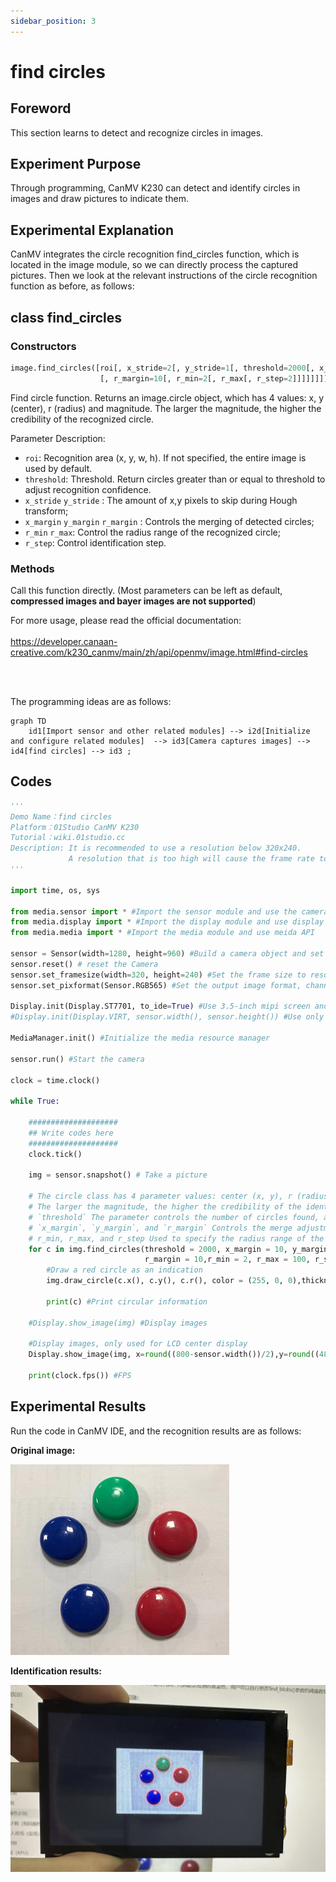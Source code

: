 ```yaml
---
sidebar_position: 3
---
```


# find circles

## Foreword
This section learns to detect and recognize circles in images.

## Experiment Purpose
Through programming, CanMV K230 can detect and identify circles in images and draw pictures to indicate them.

## Experimental Explanation

CanMV integrates the circle recognition find_circles function, which is located in the image module, so we can directly process the captured pictures. Then we look at the relevant instructions of the circle recognition function as before, as follows:

## class find_circles

### Constructors
```python
image.find_circles([roi[, x_stride=2[, y_stride=1[, threshold=2000[, x_margin=10[, y_margin=10
                    [, r_margin=10[, r_min=2[, r_max[, r_step=2]]]]]]]]]])
```
Find circle function. Returns an image.circle object, which has 4 values: x, y (center), r (radius) and magnitude. The larger the magnitude, the higher the credibility of the recognized circle.

Parameter Description:
- `roi`: Recognition area (x, y, w, h). If not specified, the entire image is used by default.
- `threshold`: Threshold. Return circles greater than or equal to threshold to adjust recognition confidence.
- `x_stride`  `y_stride` : The amount of x,y pixels to skip during Hough transform;
- `x_margin` `y_margin` `r_margin` : Controls the merging of detected circles;
- `r_min`  `r_max`: Control the radius range of the recognized circle;
- `r_step`: Control identification step.

### Methods

Call this function directly. (Most parameters can be left as default, **compressed images and bayer images are not supported**)

For more usage, please read the official documentation:<br></br>
https://developer.canaan-creative.com/k230_canmv/main/zh/api/openmv/image.html#find-circles

<br></br>

The programming ideas are as follows:

```mermaid
graph TD
    id1[Import sensor and other related modules] --> i2d[Initialize and configure related modules]  --> id3[Camera captures images] --> id4[find circles] --> id3 ;
```

## Codes

```python
'''
Demo Name：find circles
Platform：01Studio CanMV K230
Tutorial：wiki.01studio.cc
Description: It is recommended to use a resolution below 320x240.
             A resolution that is too high will cause the frame rate to drop.
'''

import time, os, sys

from media.sensor import * #Import the sensor module and use the camera API
from media.display import * #Import the display module and use display API
from media.media import * #Import the media module and use meida API

sensor = Sensor(width=1280, height=960) #Build a camera object and set the camera image length and width to 4:3
sensor.reset() # reset the Camera
sensor.set_framesize(width=320, height=240) #Set the frame size to resolution (320x240), default channel 0
sensor.set_pixformat(Sensor.RGB565) #Set the output image format, channel 0

Display.init(Display.ST7701, to_ide=True) #Use 3.5-inch mipi screen and IDE buffer to display images at the same time
#Display.init(Display.VIRT, sensor.width(), sensor.height()) #Use only the IDE buffer to display images

MediaManager.init() #Initialize the media resource manager

sensor.run() #Start the camera

clock = time.clock()

while True:

    ####################
    ## Write codes here
    ####################
    clock.tick()

    img = sensor.snapshot() # Take a picture

    # The circle class has 4 parameter values: center (x, y), r (radius) and magnitude;
    # The larger the magnitude, the higher the credibility of the identified circle.
    # `threshold` The parameter controls the number of circles found, and increasing the value will reduce the total #             number of recognized circles.
    # `x_margin`, `y_margin`, and `r_margin` Controls the merge adjustment for detected approaching circles.
    # r_min, r_max, and r_step Used to specify the radius range of the test circle.
    for c in img.find_circles(threshold = 2000, x_margin = 10, y_margin= 10,
                              r_margin = 10,r_min = 2, r_max = 100, r_step = 2):
        #Draw a red circle as an indication
        img.draw_circle(c.x(), c.y(), c.r(), color = (255, 0, 0),thickness=2)

        print(c) #Print circular information

    #Display.show_image(img) #Display images

    #Display images, only used for LCD center display
    Display.show_image(img, x=round((800-sensor.width())/2),y=round((480-sensor.height())/2))

    print(clock.fps()) #FPS

```

## Experimental Results

Run the code in CanMV IDE, and the recognition results are as follows:

**Original image:**

![circles](./img/find_circles/find_circles1.png)

**Identification results:**

![circles](./img/find_circles/find_circles2.png)
